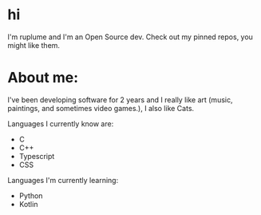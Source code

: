 # hi 
 I'm ruplume and I'm an Open Source dev.
 Check out my pinned repos, you might like them.

# About me:
 I've been developing software for 2 years and I really like art (music, paintings, and sometimes video games.), I also like Cats.
 
 Languages I currently know are:
  * C
  * C++
  * Typescript
  * CSS

 Languages I'm currently learning:
  * Python
  * Kotlin
  
